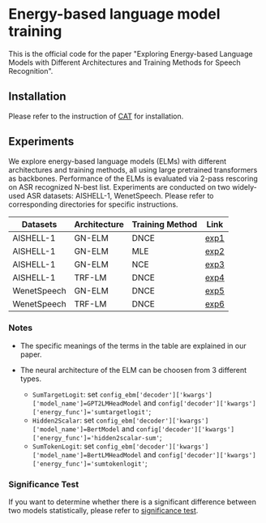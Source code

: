 # Energy-based language model training

This is the official code for the paper "Exploring Energy-based Language Models with Different Architectures and Training Methods for Speech Recognition".

## Installation

Please refer to the instruction of [CAT](https://github.com/thu-spmi/CAT/) for installation.

## Experiments

We explore energy-based language models (ELMs) with different architectures and training methods, all using large pretrained transformers as backbones. Performance of the ELMs is evaluated via 2-pass rescoring on ASR recognized N-best list. Experiments are conducted on two widely-used ASR datasets: AISHELL-1, WenetSpeech. Please refer to corresponding directories for specific instructions.

| Datasets    | Architecture | Training Method | Link                                                    |
| ----------- | ------------ | --------------- | ------------------------------------------------------- |
| AISHELL-1   | GN-ELM       | DNCE            | [exp1](../egs/aishell/exp/ebm-lm/GN-ELM-DNCE/readme.md) |
| AISHELL-1   | GN-ELM       | MLE             | [exp2](../egs/aishell/exp/ebm-lm/GN-ELM-ML/readme.md)   |
| AISHELL-1   | GN-ELM       | NCE             | [exp3](../egs/aishell/exp/ebm-lm/GN-ELM-NCE/readme.md)  |
| AISHELL-1   | TRF-LM       | DNCE            | [exp4](../egs/aishell/exp/ebm-lm/TRF-LM-DNCE/readme.md) |
| WenetSpeech | GN-ELM       | DNCE            | [exp5](../egs/wenetspeech/exp/lm/GN-ELM-DNCE/readme.md) |
| WenetSpeech | TRF-LM       | DNCE            | [exp6](../egs/wenetspeech/exp/lm/TRF-LM-DNCE/readme.md) |

### Notes

* The specific meanings of the terms in the table are explained in our paper.
* The neural architecture of the ELM can be choosen from 3 different types.

  - `SumTargetLogit`: set `config_ebm['decoder']['kwargs']['model_name']=GPT2LMHeadModel` and `config['decoder']['kwargs']['energy_func']='sumtargetlogit'`;
  -  `Hidden2Scalar`: set `config_ebm['decoder']['kwargs']['model_name']=BertModel` and `config['decoder']['kwargs']['energy_func']='hidden2scalar-sum'`;
  -  `SumTokenLogit`: set `config_ebm['decoder']['kwargs']['model_name']=BertLMHeadModel` and `config['decoder']['kwargs']['energy_func']='sumtokenlogit'`;

### Significance Test

If you want to determine whether there is a significant difference between two models statistically, please refer to [significance test](./significance_test.md).